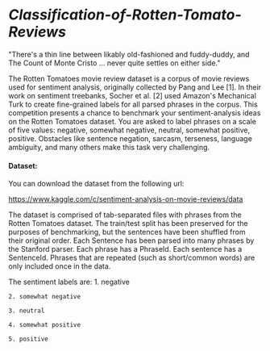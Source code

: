 # *Classification-of-Rotten-Tomato-Reviews*

"There's a thin line between likably old-fashioned and fuddy-duddy, and The Count of Monte Cristo ... never quite settles on either side."

The Rotten Tomatoes movie review dataset is a corpus of movie reviews used for sentiment analysis, originally collected by Pang and Lee [1]. In their work on sentiment treebanks, Socher et al. [2] used Amazon's Mechanical Turk to create fine-grained labels for all parsed phrases in the corpus. This competition presents a chance to benchmark your sentiment-analysis ideas on the Rotten Tomatoes dataset. You are asked to label phrases on a scale of five values: negative, somewhat negative, neutral, somewhat positive, positive. Obstacles like sentence negation, sarcasm, terseness, language ambiguity, and many others make this task very challenging.

#### Dataset:
You can download the dataset from the following url:

https://www.kaggle.com/c/sentiment-analysis-on-movie-reviews/data

The dataset is comprised of tab-separated files with phrases from the Rotten Tomatoes dataset. The train/test split has been preserved for the purposes of benchmarking, but the sentences have been shuffled from their original order. Each Sentence has been parsed into many phrases by the Stanford parser. Each phrase has a PhraseId. Each sentence has a SentenceId. Phrases that are repeated (such as short/common words) are only included once in the data.

The sentiment labels are:
    1. negative
    
    2. somewhat negative
    
    3. neutral
    
    4. somewhat positive
    
    5. positive
